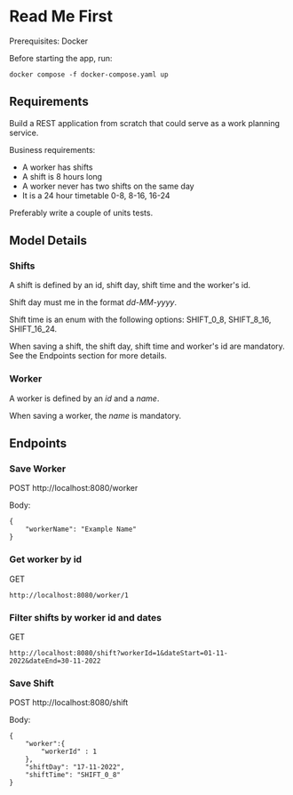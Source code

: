 # Read Me First

Prerequisites: Docker

Before starting the app, run: 
```
docker compose -f docker-compose.yaml up  
```

## Requirements

Build a REST application from scratch that could serve as a work planning service.

Business requirements:

- A worker has shifts
- A shift is 8 hours long
- A worker never has two shifts on the same day
- It is a 24 hour timetable 0-8, 8-16, 16-24


Preferably write a couple of units tests.

## Model Details

### Shifts

A shift is defined by an id, shift day, shift time and the worker's id.

Shift day must me in the format _dd-MM-yyyy_.

Shift time is an enum with the following options: SHIFT_0_8, SHIFT_8_16, SHIFT_16_24.

When saving a shift, the shift day, shift time and worker's id are mandatory. See the Endpoints section for more details.
### Worker

A worker is defined by an _id_ and a _name_.

When saving a worker, the _name_ is mandatory.

## Endpoints

### Save Worker
POST http://localhost:8080/worker

Body:

```
{
    "workerName": "Example Name"
}
```

### Get worker by id
GET

```
http://localhost:8080/worker/1
```

### Filter shifts by worker id and dates

GET
```
http://localhost:8080/shift?workerId=1&dateStart=01-11-2022&dateEnd=30-11-2022
```

### Save Shift
POST http://localhost:8080/shift

Body: 
```
{
    "worker":{
        "workerId" : 1
    },
    "shiftDay": "17-11-2022",
    "shiftTime": "SHIFT_0_8"
}
```